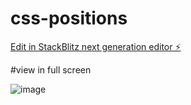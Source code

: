 # css-positions

[Edit in StackBlitz next generation editor ⚡️](https://stackblitz.com/~/github.com/Sweathadharan/css-positions)

#view in full screen

![image](https://github.com/Sweathadharan/css-positions/assets/89176350/6fcba4de-0c05-4e95-b35a-1d5949325e9e)
